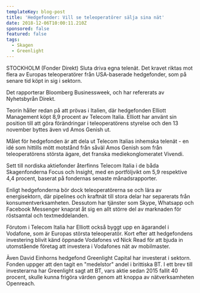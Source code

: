 ```yaml
---
templateKey: blog-post
title: 'Hedgefonder: Vill se teleoperatörer sälja sina nät'
date: 2018-12-06T10:00:11.210Z
sponsored: false
featured: false
tags:
  - Skagen
  - Greenlight
---
```

STOCKHOLM (Fonder Direkt) Sluta driva egna telenät. Det kravet riktas mot flera av Europas teleoperatörer från USA-baserade hedgefonder, som på senare tid köpt in sig i sektorn.

Det rapporterar Bloomberg Businessweek, och har refererats av Nyhetsbyrån Direkt.

Teorin håller redan på att prövas i Italien, där hedgefonden Elliott Management köpt 8,9 procent av Telecom Italia. Elliott har använt sin position till att göra förändringar i teleoperatörens styrelse och den 13 november byttes även vd Amos Genish ut.

Målet för hedgefonden är att dela ut Telecom Italias inhemska telenät - en idé som hittills mött motstånd från såväl Amos Genish som från teleoperatörens största ägare, det franska mediekonglomeratet Vivendi.

Sett till nordiska aktiefonder återfinns Telecom Italia i de båda Skagenfonderna Focus och Insight, med en portföljvikt om 5,9 respektive 4,4 procent, baserat på fondernas senaste månadsrapporter.

Enligt hedgefonderna bör dock teleoperatörerna se och lära av energisektorn, där pipelines och kraftnät till stora delar har separerats från konsumentverksamheten. Dessutom har tjänster som Skype, Whatsapp och Facebook Messenger knaprat åt sig en allt större del av marknaden för röstsamtal och textmeddelanden.

Förutom i Telecom Italia har Elliott också byggt upp en ägarandel i Vodafone, som är Europas största teleoperatör. Kort efter att hedgefondens investering blivit känd öppnade Vodafones vd Nick Read för att bjuda in utomstående företag att investera i Vodafones nät av mobilmaster.

Även David Einhorns hedgefond Greenlight Capital har investerat i sektorn. Fonden uppger att den tagit en "medelstor" andel i brittiska BT. I ett brev till investerarna har Greenlight sagt att BT, vars aktie sedan 2015 fallit 40 procent, skulle kunna frigöra värden genom att knoppa av nätverksamheten Openreach.
